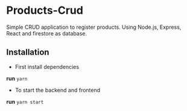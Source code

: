 # Products-Crud

Simple CRUD application to register products. Using Node.js, Express, React and firestore as database.

## Installation

- First install dependencies

 **run** `yarn`

- To start the backend and frontend

**run** `yarn start`

